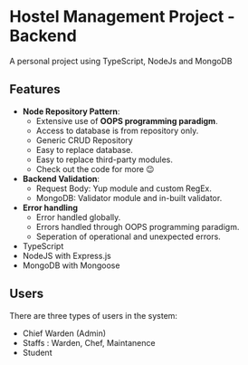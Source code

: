 # Hostel Management Project - Backend

A personal project using TypeScript, NodeJs and MongoDB

## Features

- **Node Repository Pattern**:
  - Extensive use of **OOPS programming paradigm**.
  - Access to database is from repository only.
  - Generic CRUD Repository
  - Easy to replace database.
  - Easy to replace third-party modules.
  - Check out the code for more 😉
- **Backend Validation**:
  - Request Body: Yup module and custom RegEx.
  - MongoDB: Validator module and in-built validator.
- **Error handling**
  - Error handled globally.
  - Errors handled through OOPS programming paradigm.
  - Seperation of operational and unexpected errors.
- TypeScript
- NodeJS with Express.js
- MongoDB with Mongoose


## Users

There are three types of users in the system: 
- Chief Warden (Admin)
- Staffs : Warden, Chef, Maintanence
- Student
